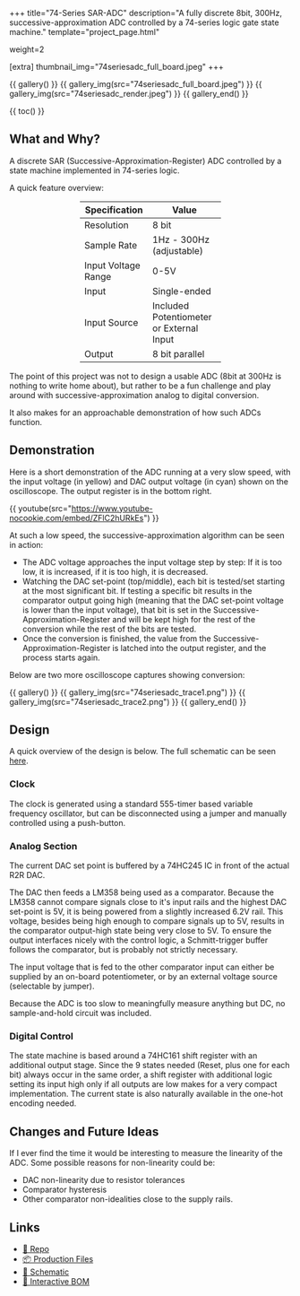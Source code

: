 +++
title="74-Series SAR-ADC"
description="A fully discrete 8bit, 300Hz, successive-approximation ADC controlled by a 74-series logic gate state machine."
template="project_page.html"

weight=2

[extra]
thumbnail_img="74seriesadc_full_board.jpeg"
+++

{{ gallery() }}
    {{ gallery_img(src="74seriesadc_full_board.jpeg") }}
    {{ gallery_img(src="74seriesadc_render.jpeg") }}
{{ gallery_end() }}

{{ toc() }}

## What and Why?
A discrete SAR (Successive-Approximation-Register) ADC controlled by a state machine implemented in
74-series logic.

A quick feature overview:


<center>
<div style="width: 50%;">

| Specification       | Value                                    |
| -                   | -                                        |
| Resolution          | 8 bit                                    |
| Sample Rate         | 1Hz - 300Hz (adjustable)                 |
| Input Voltage Range | 0-5V                                     |
| Input               | Single-ended                             |
| Input Source        | Included Potentiometer or External Input |
| Output              | 8 bit parallel                           |

</div>
</center>

The point of this project was not to design a usable ADC (8bit at 300Hz is nothing to write home about),
but rather to be a fun challenge and play around with successive-approximation analog to digital conversion.

It also makes for an approachable demonstration of how such ADCs function.

## Demonstration
Here is a short demonstration of the ADC running at a very slow speed, with the input voltage (in yellow) and DAC output voltage (in cyan) shown
on the oscilloscope. The output register is in the bottom right.

{{ youtube(src="https://www.youtube-nocookie.com/embed/ZFlC2hURkEs") }}

At such a low speed, the successive-approximation algorithm can be seen in action:


- The ADC voltage approaches the input voltage step by step: If it is too low, it is increased, if it is too high,
  it is decreased.
- Watching the DAC set-point (top/middle), each bit is tested/set starting at the most significant bit. If testing a
  specific bit results in the comparator output going high (meaning that the DAC set-point voltage is lower than the
  input voltage), that bit is set in the Successive-Approximation-Register and will be kept high for the rest of the
  conversion while the rest of the bits are tested.
- Once the conversion is finished, the value from the Successive-Approximation-Register is latched into the output
  register, and the process starts again.

Below are two more oscilloscope captures showing conversion:

{{ gallery() }}
    {{ gallery_img(src="74seriesadc_trace1.png") }}
    {{ gallery_img(src="74seriesadc_trace2.png") }}
{{ gallery_end() }}

## Design

A quick overview of the design is below. The full schematic can be seen [here](https://github.com/schilkp/74Logic_SA_ADC/releases/download/v0.3/Schematic.pdf).

### Clock

The clock is generated using a standard 555-timer based variable frequency oscillator, but can be
disconnected using a jumper and manually controlled using a push-button.

### Analog Section

The current DAC set point is buffered by a 74HC245 IC in front of the actual R2R DAC.

The DAC then feeds a LM358 being used as a comparator. Because the LM358 cannot compare signals close to it's input
rails and the highest DAC set-point is 5V, it is being powered from a slightly increased 6.2V rail. This voltage,
besides being high enough to compare signals up to 5V, results in the comparator output-high state being very close to
5V. To ensure the output interfaces nicely with the control logic, a Schmitt-trigger buffer follows the comparator, but
is probably not strictly necessary.

The input voltage that is fed to the other comparator input can either be supplied by an on-board potentiometer, or
by an external voltage source (selectable by jumper).

Because the ADC is too slow to meaningfully measure anything but DC, no sample-and-hold circuit was included.

### Digital Control

The state machine is based around a 74HC161 shift register with an additional output stage.
Since the 9 states needed (Reset, plus one for each bit) always occur in the same order, a shift register
with additional logic setting its input high only if all outputs are low makes for a very compact
implementation. The current state is also naturally available in the one-hot encoding needed.

## Changes and Future Ideas

If I ever find the time it would be interesting to measure the linearity of the ADC. Some possible reasons
for non-linearity could be:
- DAC non-linearity due to resistor tolerances
- Comparator hysteresis
- Other comparator non-idealities close to the supply rails.

## Links
- [📁 Repo](https://github.com/schilkp/74Logic_SA_ADC)
- [📦 Production Files](https://github.com/schilkp/74Logic_SA_ADC/releases/)
- [📝 Schematic](https://github.com/schilkp/74Logic_SA_ADC/releases/download/v0.3/Schematic.pdf)
- [📃 Interactive BOM](https://github.com/schilkp/74Logic_SA_ADC/releases/download/v0.3/InteractiveBOM.html)
